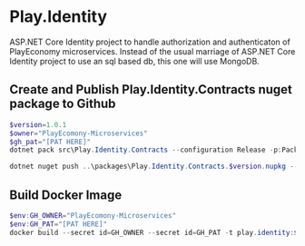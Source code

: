 # Play.Identity

ASP.NET Core Identity project to handle authorization and authenticaton of PlayEconomy microservices. Instead of the usual marriage of 
ASP.NET Core Identity project to use an sql based db, this one will use MongoDB.

## Create and Publish Play.Identity.Contracts nuget package to Github
```powershell
$version=1.0.1
$owner="PlayEcomony-Microservices"
$gh_pat="[PAT HERE]"
dotnet pack src\Play.Identity.Contracts --configuration Release -p:PackageVersion=$version -p:RepositoryUrl=https://github.com/$owner/Play.Identity -o ..\packages

dotnet nuget push ..\packages\Play.Identity.Contracts.$version.nupkg --api-key $gh_pat --source "github"
```

## Build Docker Image
```powershell
$env:GH_OWNER="PlayEcomony-Microservices"
$env:GH_PAT="[PAT HERE]"
docker build --secret id=GH_OWNER --secret id=GH_PAT -t play.identity:$version . 
```
